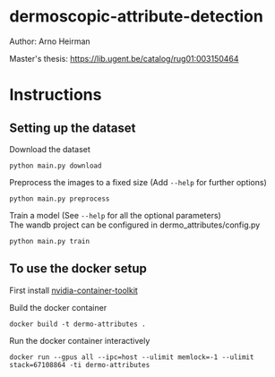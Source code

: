 # dermoscopic-attribute-detection
Author: Arno Heirman

Master's thesis: https://lib.ugent.be/catalog/rug01:003150464

# Instructions

## Setting up the dataset

Download the dataset
```
python main.py download
```
Preprocess the images to a fixed size (Add `--help` for further options)
```
python main.py preprocess
```
Train a model (See `--help` for all the optional parameters)\
The wandb project can be configured in dermo_attributes/config.py
```
python main.py train
```

## To use the docker setup

First install [nvidia-container-toolkit](https://github.com/NVIDIA/nvidia-container-toolkit)

Build the docker container
```
docker build -t dermo-attributes .
```

Run the docker container interactively
```
docker run --gpus all --ipc=host --ulimit memlock=-1 --ulimit stack=67108864 -ti dermo-attributes
```

